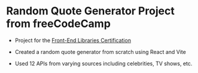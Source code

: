 # Random Quote Generator Project from freeCodeCamp

- Project for the [Front-End Libraries Certification](https://www.freecodecamp.org/learn/front-end-development-libraries/)
  
- Created a random quote generator from scratch using React and Vite
- Used 12 APIs from varying sources including celebrities, TV shows, etc.
